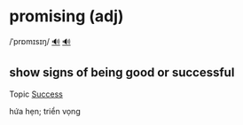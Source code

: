 # promising (adj)

/ˈprɒmɪsɪŋ/ [🔊](https://www.oxfordlearnersdictionaries.com/media/english/uk_pron/p/pro/promi/promising__gb_1.mp3) [🔊](https://www.oxfordlearnersdictionaries.com/media/english/us_pron/p/pro/promi/promising__us_1.mp3)

## show signs of being good or successful

Topic [Success](../topics/success.md#success)

hứa hẹn; triển vọng